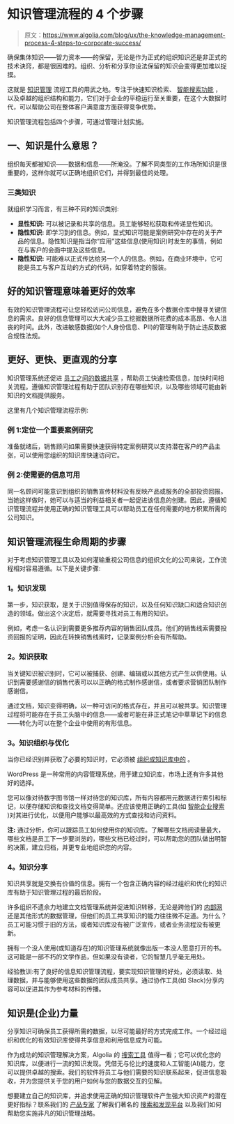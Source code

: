 # 知识管理流程的 4 个步骤

> 原文：<https://www.algolia.com/blog/ux/the-knowledge-management-process-4-steps-to-corporate-success/>

确保集体知识——智力资本——的保留，无论是作为正式的组织知识还是非正式的技术诀窍，都是很困难的。组织、分析和分享你设法保留的知识会变得更加难以捉摸。

这就是 [知识管理](https://www.algolia.com/blog/product/knowledge-management-what-is-it-and-why-do-we-need-knowledge-management-systems/) 流程工具的用武之地。专注于快速知识检索、 [智能搜索功能](https://www.algolia.com/products/search-and-discovery/hosted-search-api/) ，以及卓越的组织结构和能力，它们对于企业的平稳运行至关重要，在这个大数据时代，可以帮助公司在整体客户满意度方面获得竞争优势。

知识管理流程包括四个步骤，可通过管理计划实施。

## [](#first-what-does-knowledge-mean)**一、知识是什么意思？**

组织每天都被知识——数据和信息——所淹没。了解不同类型的工作场所知识是很重要的，这样你就可以正确地组织它们，并得到最佳的处理。

### [](#the-three-types-of-knowledge)**三类知识**

就组织学习而言，有三种不同的知识类别:

*   **显性知识:** 可以被记录和共享的信息。员工能够轻松获取和传递显性知识。
*   **隐性知识:** 即学习到的信息。例如，显式知识可能是案例研究中存在的关于产品的信息。隐性知识是指当你“应用”这些信息(使用知识)时发生的事情，例如在与客户的会面中提及这些信息。
*   **隐性知识:** 可能难以正式传达给另一个人的信息。例如，在商业环境中，它可能是员工与客户互动的方式的代码，如穿着特定的服装。

## [](#good-knowledge-management-means-better-efficiency)**好的知识管理意味着更好的效率**

有效的知识管理流程可让您轻松访问公司信息，避免在多个数据仓库中搜寻关键信息的需求。良好的信息管理可以大大减少员工挖掘数据所花费的成本高昂、令人沮丧的时间。此外，改进敏感数据(如个人身份信息、PII)的管理有助于防止违反数据合规性法规。

## [](#better-faster-more-intuitive-sharing)**更好、更快、更直观的分享**

知识管理系统还促进 [员工之间的数据共享](https://www.algolia.com/blog/product/why-is-a-knowledge-management-system-crucial-for-your-employees/) ，帮助员工快速检索信息，加快时间相关流程。遵循知识管理过程有助于团队识别存在哪些知识，以及哪些领域可能由新知识的文档提供服务。

这里有几个知识管理流程示例:

### [](#example-1-locating-a-vital-case-study)**例 1:定位一个重要案例研究**

准备就绪后，销售顾问如果需要快速获得特定案例研究以支持潜在客户的产品主张，可以使用您组织的知识库快速访问它。

### [](#example-2-making-needed-information-available%c2%a0)**例 2:使需要的信息可用**

同一名顾问可能意识到组织的销售宣传材料没有反映产品或服务的全部投资回报。当她这样做时，她可以与适当的利益相关者一起促进该信息的创建。因此，遵循知识管理流程并使用正确的知识管理工具可以帮助员工在任何需要的地方积累所需的公司知识。

## [](#steps-in-the-knowledge-management-process-lifecycle)**知识管理流程生命周期的步骤**

对于考虑知识管理工具以及如何灌输重视公司信息的组织文化的公司来说，工作流程相对容易遵循。以下是关键步骤:

### [](#1-knowledge-discovery)**1。知识发现**

第一步，知识获取，是关于识别值得保存的知识，以及任何知识缺口和适合知识创造的领域。做出这个决定后，就需要寻找对员工有用的知识。

例如，考虑一名认识到需要更多推荐内容的销售团队成员。他们的销售线索需要投资回报的证明，因此在转换销售线索时，记录案例分析会有所帮助。

### [](#2-knowledge-capture)**2。知识获取**

当关键知识被识别时，它可以被捕获、创建、编辑或以其他方式产生以供使用。认识到需要感谢信的销售代表可以以正确的格式制作感谢信，或者要求营销团队制作感谢信。

通过文档，知识变得明确，以一种可访问的格式存在，并且可以被共享。知识管理过程将可能存在于员工头脑中的信息——或者可能在非正式笔记中草草记下的信息——转化为可以在整个企业中使用的有形信息。

### [](#3-knowledge-organization-and-optimization)**3。知识组织与优化**

当你已经识别并获取了必要的知识时，它必须被 [组织成知识库中的](https://www.algolia.com/blog/product/unlock-organizational-knowledge-with-searchable-company-wide-data/) 。

WordPress 是一种常用的内容管理系统，用于建立知识库，市场上还有许多其他好的选择。

您可以像对待数字图书馆一样对待您的知识库，所有内容都用元数据进行索引和标记，以便存储知识和查找文档变得简单。还应该使用正确的工具(如 [智能企业搜索](https://www.algolia.com/blog/product/what-is-enterprise-search-and-how-does-it-benefit-your-organizations-employees-and-consumers/) )对其进行优化，以便用户能够以最高效的方式查找和访问资料。

**注:** 通过分析，你可以跟踪员工如何使用你的知识库。了解哪些文档阅读量最大，哪些文档是员工下一步要浏览的，哪些文档已经过时，可以帮助您的团队做出明智的决策，建立归档，并更专业地组织您的内容。

### [](#4-knowledge-sharing)**4。知识分享**

知识共享就是交换有价值的信息。拥有一个包含正确内容的经过组织和优化的知识库有助于知识管理过程的最后阶段。

许多组织不遗余力地建立文档管理系统并促进知识转移，无论是跨他们的 [内部网](https://www.algolia.com/blog/product/what-is-an-intranet-search-engine/) 还是其他形式的数据管理，但他们的员工共享知识的能力往往微不足道。为什么？员工可能习惯于旧的方法，或者知识库没有被广泛宣传，或者业务流程没有被更新。

拥有一个没人使用(或知道存在)的知识管理系统就像出版一本没人愿意打开的书。这可能是一部不朽的文学作品，但如果没有读者，它的智慧几乎毫无用处。

经验教训:有了良好的信息知识管理流程，要实现知识管理的好处，必须读取、处理数据，并与能够使用这些数据的团队成员共享。通过协作工具(如 Slack)分享内容可以促进其作为参考材料的传播。

## [](#knowledge-is-corporate-power%c2%a0)**知识是(企业)力量**

分享知识可确保员工获得所需的数据，以尽可能最好的方式完成工作。一个经过组织和优化的有效知识库使得共享信息和利用信息成为可能。

作为成功的知识管理解决方案，Algolia 的 [搜索工具](https://www.algolia.com/industries-and-solutions/enterprise/) 值得一看；它可以优化您的知识库，以便进行一流的知识发现。凭借无与伦比的速度和人工智能(AI)能力，您可以提供卓越的搜索。我们的软件将员工与他们需要的知识联系起来，促进信息吸收，并为您提供关于您的用户如何与您的数据交互的见解。

想要建立自己的知识库，并追求使用正确的知识管理软件产生强大知识资产的潜在更好指标？联系我们的 [产品专家](https://www.algolia.com/contactus/) 了解我们著名的 [搜索和发现平台](https://www.algolia.com/) 以及我们如何帮助您实施非凡的知识管理战略。